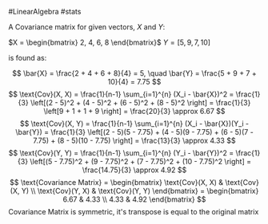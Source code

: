 #LinearAlgebra #stats 

A Covariance matrix for given vectors, $X$ and $Y$:

$X = \begin{bmatrix} 2, 4, 6, 8 \end{bmatrix}$
$Y = [5, 9, 7, 10]$ 

is found as:

$$
\bar{X} = \frac{2 + 4 + 6 + 8}{4} = 5, \quad \bar{Y} = \frac{5 + 9 + 7 + 10}{4} = 7.75
$$
$$
\text{Cov}(X, X) = \frac{1}{n-1} \sum_{i=1}^{n} (X_i - \bar{X})^2 
= \frac{1}{3} \left[(2 - 5)^2 + (4 - 5)^2 + (6 - 5)^2 + (8 - 5)^2 \right]
= \frac{1}{3} \left[9 + 1 + 1 + 9 \right] = \frac{20}{3} \approx 6.67
$$
$$
\text{Cov}(X, Y) = \frac{1}{n-1} \sum_{i=1}^{n} (X_i - \bar{X})(Y_i - \bar{Y}) 
= \frac{1}{3} \left[(2 - 5)(5 - 7.75) + (4 - 5)(9 - 7.75) + (6 - 5)(7 - 7.75) + (8 - 5)(10 - 7.75) \right]
= \frac{13}{3} \approx 4.33
$$
$$
\text{Cov}(Y, Y) = \frac{1}{n-1} \sum_{i=1}^{n} (Y_i - \bar{Y})^2 
= \frac{1}{3} \left[(5 - 7.75)^2 + (9 - 7.75)^2 + (7 - 7.75)^2 + (10 - 7.75)^2 \right]
= \frac{14.75}{3} \approx 4.92
$$
$$
\text{Covariance Matrix} = \begin{bmatrix} 
\text{Cov}(X, X) & \text{Cov}(X, Y) \\
\text{Cov}(Y, X) & \text{Cov}(Y, Y) 
\end{bmatrix} = \begin{bmatrix} 
6.67 & 4.33 \\
4.33 & 4.92 
\end{bmatrix}
$$
Covariance Matrix is symmetric, it's transpose is equal to the original matrix


